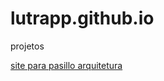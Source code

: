 # lutrapp.github.io
projetos

[site para pasillo arquitetura](http://lutrapp.github.io/pasillo/)




